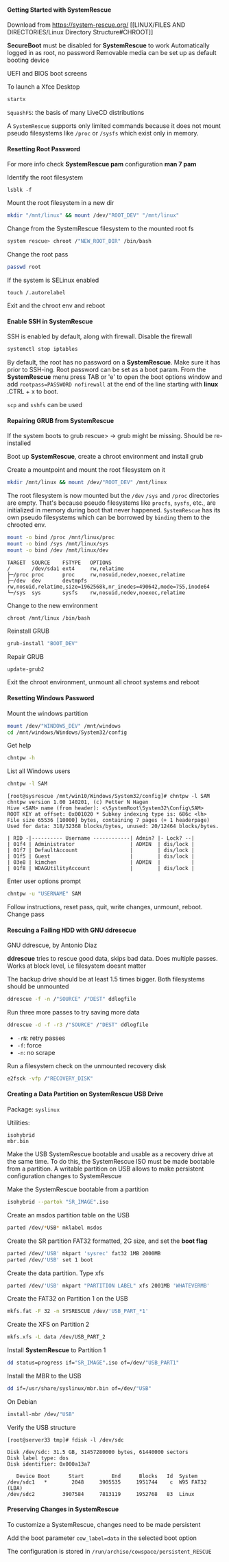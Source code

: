 
#### Getting Started with SystemRescue

Download from https://system-rescue.org/
[[LINUX/FILES AND DIRECTORIES/Linux Directory Structure#CHROOT]]

**SecureBoot** must be disabled for **SystemRescue** to work
Automatically logged in as root, no password
Removable media can be set up as default booting device

UEFI and BIOS boot screens

To launch a Xfce Desktop

``` bash
startx
```

`SquashFS`: the basis of many LiveCD distributions

A `SystemRescue` supports only limited commands because it does not mount pseudo filesystems like `/proc` or `/sysfs` which exist only in memory.
#### Resetting Root Password

For more info check **SystemRescue pam** configuration
**man 7 pam**

Identify the root filesystem

```
lsblk -f
```

Mount the root filesystem in a new dir

``` bash
mkdir "/mnt/linux" && mount /dev/"ROOT_DEV" "/mnt/linux"
```

Change from the SystemRescue filesystem to the mounted root fs

``` bash
system rescue> chroot /"NEW_ROOT_DIR" /bin/bash
```

Change the root pass

``` bash
passwd root
```

If the system is SELinux enabled

```
touch /.autorelabel
```

Exit and the chroot env and reboot

#### Enable SSH in SystemRescue

SSH is enabled by default, along with firewall. Disable the firewall

``` bash
systemctl stop iptables
```

By default, the root has no password on a **SystemRescue**. Make sure it has prior to SSH-ing.
Root password can be set as a boot param. From the **SystemRescue** menu press TAB or 'e' to open the boot options window and add `rootpass=PASSWORD nofirewall` at the end of the line starting with **linux** .CTRL + x to boot.

`scp` and `sshfs` can be used

#### Repairing GRUB from SystemRescue

If the system boots to grub rescue> -> grub might be missing. Should be re-installed

Boot up **SystemRescue**, create a chroot environment and install grub

Create a mountpoint and mount the root filesystem on it

``` bash
mkdir /mnt/linux && mount /dev/"ROOT_DEV" /mnt/linux
```

The root filesystem is now mounted but the `/dev` `/sys` and `/proc` directories are empty. That's because pseudo filesystems like `procfs`, `sysfs`, etc.,  are initialized in memory during boot that never happened. `SystemRescue` has its own pseudo filesystems which can be borrowed by `binding` them to the chrooted env.

``` bash
mount -o bind /proc /mnt/linux/proc
mount -o bind /sys /mnt/linux/sys
mount -o bind /dev /mnt/linux/dev
```

```
TARGET  SOURCE    FSTYPE   OPTIONS
/       /dev/sda1 ext4     rw,relatime
├─/proc proc      proc     rw,nosuid,nodev,noexec,relatime
├─/dev  dev       devtmpfs rw,nosuid,relatime,size=1962568k,nr_inodes=490642,mode=755,inode64
└─/sys  sys       sysfs    rw,nosuid,nodev,noexec,relatime
```

Change to the new environment

```
chroot /mnt/linux /bin/bash
```

Reinstall GRUB

``` BASH
grub-install "BOOT_DEV"
```

Repair GRUB

``` bash
update-grub2
```

Exit the chroot environment, unmount all chroot systems and reboot

#### Resetting Windows Password

Mount the windows partition 

``` bash
mount /dev/"WINDOWS_DEV" /mnt/windows
cd /mnt/windows/Windows/System32/config
```

Get help

``` bash
chntpw -h
```

List all Windows users

``` bash
chntpw -l SAM
```

```
[root@sysrescue /mnt/win10/Windows/System32/config]# chntpw -l SAM
chntpw version 1.00 140201, (c) Petter N Hagen
Hive <SAM> name (from header): <\SystemRoot\System32\Config\SAM>
ROOT KEY at offset: 0x001020 * Subkey indexing type is: 686c <lh>
File size 65536 [10000] bytes, containing 7 pages (+ 1 headerpage)
Used for data: 318/32368 blocks/bytes, unused: 20/12464 blocks/bytes.

| RID -|---------- Username ------------| Admin? |- Lock? --|
| 01f4 | Administrator                  | ADMIN  | dis/lock |
| 01f7 | DefaultAccount                 |        | dis/lock |
| 01f5 | Guest                          |        | dis/lock |
| 03e8 | kimchen                        | ADMIN  |          |
| 01f8 | WDAGUtilityAccount             |        | dis/lock |
```

Enter user options prompt

``` bash
chntpw -u "USERNAME" SAM
```

Follow instructions, reset pass, quit, write changes, unmount, reboot. Change pass

#### Rescuing a Failing HDD with GNU ddresecue

GNU ddrescue, by Antonio Diaz

**ddrescue** tries to rescue good data, skips bad data. Does multiple passes. Works at block level, i.e filesystem doesnt matter

The backup drive should be at least 1.5 times bigger. Both filesystems should be unmounted

``` bash
ddrescue -f -n /"SOURCE" /"DEST" ddlogfile
```

Run three more passes to try saving more data

``` bash
ddrescue -d -f -r3 /"SOURCE" /"DEST" ddlogfile
```

- `-rN`: retry passes
- `-f`: force
- `-n`: no scrape

Run a filesystem check on the unmounted recovery disk

``` bash
e2fsck -vfp /"RECOVERY_DISK"
```

#### Creating a Data Partition on SystemRescue USB Drive

Package:
`syslinux`

Utilities: 

```
isohybrid
mbr.bin
```

Make the USB SystemRescue bootable and usable as a recovery drive at the same time. To do this, the SystemRescue ISO must be made bootable from a partition.
A writable partition on USB allows to make persistent configuration changes to SystemRescue

Make the SystemRescue bootable from a partition

``` bash
isohybrid --partok "SR_IMAGE".iso
```

Create an msdos partition table on the USB

```bash
parted /dev/*USB* mklabel msdos
```

Create the SR partition FAT32 formatted, 2G size, and set the **boot flag**

```bash
parted /dev/'USB' mkpart 'sysrec' fat32 1MB 2000MB
parted /dev/'USB' set 1 boot
```

Create the data partition. Type xfs

```bash
parted /dev/'USB' mkpart "PARTITION LABEL" xfs 2001MB 'WHATEVERMB'
```

Create the FAT32 on Partition 1 on the USB

```bash
mkfs.fat -F 32 -n SYSRESCUE /dev/'USB_PART_*1'
```

Create the XFS on Partition 2 

``` bash
mkfs.xfs -L data /dev/USB_PART_2
```

Install **SystemRescue** to Partition 1

``` bash
dd status=progress if="SR_IMAGE".iso of=/dev/"USB_PART1"
```

Install the MBR to the USB 

``` bash
dd if=/usr/share/syslinux/mbr.bin of=/dev/"USB"
```

On Debian

``` bash
install-mbr /dev/"USB"
```

Verify the USB structure

```
[root@server33 tmp]# fdisk -l /dev/sdc

Disk /dev/sdc: 31.5 GB, 31457280000 bytes, 61440000 sectors
Disk label type: dos
Disk identifier: 0x000a13a7

   Device Boot      Start         End      Blocks   Id  System
/dev/sdc1   *        2048     3905535     1951744    c  W95 FAT32 (LBA)
/dev/sdc2         3907584     7813119     1952768   83  Linux
```

#### Preserving Changes in SystemRescue

To customize a SystemRescue, changes need to be made persistent

Add the boot parameter `cow_label=data` in the selected boot option

The configuration is stored in `/run/archiso/cowspace/persistent_RESCUE`

